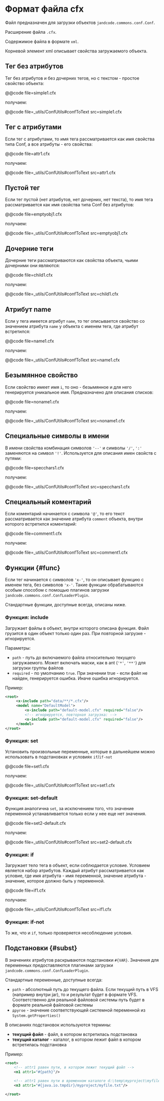 
Формат файла cfx
================

Файл предназначен для загрузки объектов `jandcode.commons.conf.Conf`.

Расширение файла `.cfx`.

Содержимое файла в формате `xml`.

Корневой элемент xml описывает свойства загружаемого объекта. 

Тег без атрибутов
-----------------

Тег без атрибутов и без дочерних тегов, но с текстом - простое свойство объекта:

@@code file=simple1.cfx

получаем:
 
@@code file=_utils/ConfUtils#confToText
    src=simple1.cfx 

Тег c атрибутами
-----------------

Если тег с атрибутами, то имя тега рассматривается как имя свойства типа Conf,
а все атрибуты - его свойства:

@@code file=attr1.cfx

получаем:
 
@@code file=_utils/ConfUtils#confToText
    src=attr1.cfx 


Пустой тег
----------

Если тег пустой (нет атрибутов, нет дочерних, нет текста), 
то имя тега рассматривается как имя свойства типа Conf без атрибутов:

@@code file=emptyobj1.cfx

получаем:
 
@@code file=_utils/ConfUtils#confToText
    src=emptyobj1.cfx 


Дочерние теги
-------------

Дочерние теги рассматриваются как свойства объекта, чьими дочерними они являются:

@@code file=child1.cfx

получаем:
 
@@code file=_utils/ConfUtils#confToText
    src=child1.cfx 


Атрибут name
------------

Если у тега имеется атрибут `name`, то тег описывается свойство со значением
атрибута `name` у объекта с именем тега, где атрибут встретился:

@@code file=name1.cfx

получаем:
 
@@code file=_utils/ConfUtils#confToText
    src=name1.cfx 


Безымянное свойство
-------------------

Если свойство имеет имя `i`, то оно - безымянное и для него генерируется уникальное имя.
Предназначено для описания списков:

@@code file=noname1.cfx

получаем:
 
@@code file=_utils/ConfUtils#confToText
    src=noname1.cfx 


Специальные символы в имени
--------------------------- 

В имени свойства комбинация символов `'--'` и символы `'/'`, `':'`
заменяются на символ `'!'`. Используется для описания имен свойств с путями:

@@code file=specchars1.cfx

получаем:
 
@@code file=_utils/ConfUtils#confToText
    src=specchars1.cfx 


Специальный коментарий
----------------------

Если коментарий начинается с символа `'@'`, то его текст рассматривается как 
значение атрибута `comment` объекта, внутри которого встретился коментарий:

@@code file=comment1.cfx

получаем:
 
@@code file=_utils/ConfUtils#confToText
    src=comment1.cfx 

  
Функции {#func}
-------

Если тег начинается с символов `'x-'`, то он описывает функцию с именем тега,
без символов `'x-'`. Такие функции обрабатываются особым способом с помощью плагинов
загрузки `jandcode.commons.conf.ConfLoaderPlugin`.

Стандартные функции, доступные всегда, описаны ниже.


### Функция: include

Загружает файлы в объект, внутри которого описана функция. Файл
грузится в один объект только один раз. При повторной загрузке - игнорируется. 

Параметры:

* `path` - путь до включаемого файла относительно текущего загружаемого. Может
  включать маски, как в ant (`'*'`, `'**'`) для загрузки группы файлов
* `required` - по умолчанию `true`. При значении true - если файл не найден,
  генерируется ошибка. Иначе ошибка игнорируется.

Пример:

```xml
<root>
     <x-include path="data/**/*.cfx"/>
     <model name="DefaultModel">
         <x-include path="default-model.cfx" required="false"/>
         <!-- игнорируется, повторная загрузка: -->
         <x-include path="default-model.cfx" required="false"/> 
     </model>
</root>
```

### Функция: set

Установить произвольные переменные, которые в дальнейшем можно использовать в
подстановках и условиях `if`/`if-not`

@@code file=set1.cfx

получаем:
 
@@code file=_utils/ConfUtils#confToText
    src=set1.cfx 

### Функция: set-default

Функция аналогична `set`, за исключением того, что значение переменной устанавливается
только если у нее еще нет значения.

@@code file=set2-default.cfx

получаем:

@@code file=_utils/ConfUtils#confToText
src=set2-default.cfx


### Функция: if

Загружает тело тега в объект, если соблюдается условие.
Условием является набор атрибутов. Каждый атрибут рассматривается как условие,
где имя атрибута - имя переменной, значение атрибута - значение, которое должно
быть у переменной.

@@code file=if1.cfx

получаем:
 
@@code file=_utils/ConfUtils#confToText
    src=if1.cfx 

### Функция: if-not

То же, что и `if`, только проверяется несоблюдение условия.

Подстановки {#subst}
-----------

В значениях атрибутов раскрываются подстановки `#{VAR}`.
Значения для переменных предоставляются плагинами
загрузки `jandcode.commons.conf.ConfLoaderPlugin`.

Стандартные переменные, доступные всегда:

* `path` - абсолютный путь до текущего файла. Если текущий путь в VFS (например внутри jar),
  то и результат будет в формате VFS. Соответственно для реальной файловой системы
  путь будет в формате реальной файловой системы
* `другое` - значение соответствующей системной переменной из `System.getProperties()`

В описаниях подстановок используются термины:

* **текущий файл** - файл, в котором встретилась подстановка
* **текущий каталог** - каталог, в котором лежит файл в котором встретилась
  подстановка

Пример:

```xml
<root>
    <!-- attr1 равен пути, в котором лежит текущий файл -->
    <n1 attr1="#{path}"/>

    <!-- attr1 равен пути в временном каталоге d:\temp\myproject\myfile.txt -->
    <n3 attr1="#{java.io.tmpdir}/myproject/myfile.txt"/>

</root>
```



